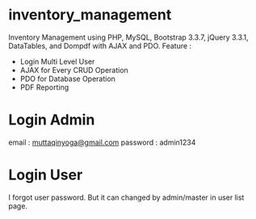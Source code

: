# inventory_management
Inventory Management using PHP, MySQL, Bootstrap 3.3.7, jQuery 3.3.1, DataTables, and Dompdf with AJAX and PDO.
Feature :
 - Login Multi Level User
 - AJAX for Every CRUD Operation
 - PDO for Database Operation
 - PDF Reporting
# Login Admin
 email : muttaqinyoga@gmail.com
 password : admin1234
# Login User
 I forgot user password. But it can changed by admin/master in user list page.
